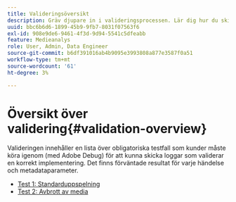 ```yaml
---
title: Valideringsöversikt
description: Gräv djupare in i valideringsprocessen. Lär dig hur du skickar loggar för att validera en korrekt implementering.
uuid: bbc6b6d6-1899-45b9-9fb7-8031f07563f6
exl-id: 908e9de6-9461-4f3d-9d94-5541c5dfeabb
feature: Medieanalys
role: User, Admin, Data Engineer
source-git-commit: b6df391016ab4b9095e3993808a877e3587f0a51
workflow-type: tm+mt
source-wordcount: '61'
ht-degree: 3%

---
```


# Översikt över validering{#validation-overview}

Valideringen innehåller en lista över obligatoriska testfall som kunder måste köra igenom (med Adobe Debug) för att kunna skicka loggar som validerar en korrekt implementering.
Det finns förväntade resultat för varje händelse och metadataparameter.

* [Test 1: Standarduppspelning](test1-standard-playback.md)
* [Test 2: Avbrott av media](test2-media-interrupt.md)
